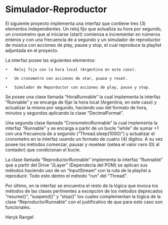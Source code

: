 # Simulador-Reproductor
El siguiente proyecto implementa una interfaz que contiene tres (3) elementos independientes. Un reloj fijo que actualiza su hora por segundo, un cronometro que al iniciarse (start) comienza a incrementar en números enteros y con una frecuencia de a segundo y un simulador de reproductor de música con acciones de play, pause y stop, el cual reproduce la playlist adjuntada en el proyecto.

La interfaz posee las siguientes elementos:

    •	Reloj fijo con la hora local (Argentina en este caso).

    •	Un cronometro con acciones de star, puase y reset.

    •	Simulador de Reporductor con acciones de play, pause y stop.

Se posee una clase llamada “HoraRunnable” la cual implementa la interfaz “Runnable” y se encarga de fijar la hora local (Argentina, en este caso) y actualizar la misma por segundo, haciendo uso del formato de hora, minutos y segundos aplicando la clase “DecimalFormat”.

Una segunda clase llamada “CronometroRunnable” la cual implementa la interfaz “Runnable” y se encarga a partir de un bucle “while” de sumar +1 con una frecuencia de a segundo (“Thread.sleep(1000)”) y actualizar el cronometro en la interfaz usando un formato de cuatro (4) dígitos.  A su vez posee los métodos comenzar, pausar y resetear (setea el valor cero (0) al contador) que condicionan el bucle.

La clase llamada “ReproductorRunnable” implementa la interfaz “Runnable” que a partir del Drive “JLayer” (Dependecia del POM) se aplican sus métodos haciendo uso de un “InputStream” con la ruta de la playlist a reproducir. Todo esto dentro el método “run” del “Thread”.

Por último, en la interfaz se encuentra el resto de la lógica que invoca los métodos de las clases pertinentes a excepción de los métodos deprecados “resume()”, “suspend()” y “stop()” los cuales complementan la lógica de  la clase “ReproductorRunnable” con el justificativo de que para este caso son funcionales.

Heryk Rangel
